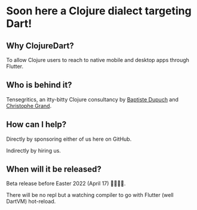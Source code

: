 # Soon here a Clojure dialect targeting Dart!

## Why ClojureDart?

To allow Clojure users to reach to native mobile and desktop apps through Flutter.

## Who is behind it?

Tensegritics, an itty-bitty Clojure consultancy by [Baptiste Dupuch](https://github.com/dupuchba) and [Christophe Grand](https://github.com/cgrand).

## How can I help?

Directly by sponsoring either of us here on GitHub.

Indirectly by hiring us.

## When will it be released?

Beta release before Easter 2022 (April 17) 🐇🔔🥚🍫.

There will be no repl but a watching compiler to go with Flutter (well DartVM) hot-reload.
